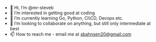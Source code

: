 - 👋 Hi, I’m @mr-steveb
- 👀 I’m interested in getting good at coding
- 🌱 I’m currently learning Go, Python, CI\CD, Devops etc.
- 💞️ I’m looking to collaborate on anything, but still only intermediate at best
- 📫 How to reach me - email me at sbahnsen20@gmail.com

<!---
mr-steveb/mr-steveb is a ✨ special ✨ repository because its `README.md` (this file) appears on your GitHub profile.
You can click the Preview link to take a look at your changes.
--->
